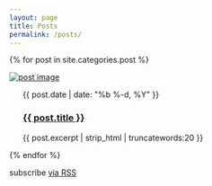 ```yaml
---
layout: page
title: Posts
permalink: /posts/
---
```


{% for post in site.categories.post %}
<div class="post-ctn">
	<div>
		<a href="{{ post.url | prepend: site.baseurl }}" class="img-ctn post-image">
			<div class="img-wrap">
				<img src="{{ post.post-image }}" alt="post image">
			</div>
		</a>
	</div>
	<ul class="post-list">
			<time>{{ post.date | date: "%b %-d, %Y" }}</time>
			<h3><a href="{{ post.url | prepend: site.baseurl }}">{{ post.title }}</a></h3>
			<p>{{ post.excerpt | strip_html | truncatewords:20 }}</p>
	</ul>
</div>
{% endfor %}

<p><i class="fas fa-rss-square"></i> subscribe <a href="{{ "/feed.xml" | prepend: site.baseurl }}">via RSS</a></p>
